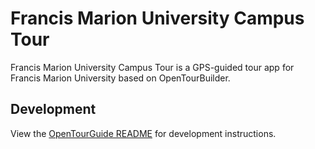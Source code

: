 # Francis Marion University Campus Tour
Francis Marion University Campus Tour is a GPS-guided tour app for Francis Marion University based on OpenTourBuilder.

## Development
View the [OpenTourGuide README](https://github.com/opentourbuilder/guide) for development instructions.
